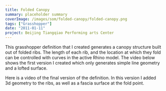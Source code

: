 ```yaml
---
title: Folded Canopy
summary: placeholder summary
coverImage: /images/som/folded-canopy/folded-canopy.png
tags: ["Grasshopper"]
date: "2011-01-11"
project: Beijing Tiangqiao Performing arts Center
---
```


This grasshopper definition that I created generates a canopy structure built out of folded ribs. The length of each rib, and the location at which they fold can be controlled with curves in the active Rhino model. The video below shows the first version I created which only generates simple line geometry and a lofted surface.

Here is a video of the final version of the definition. In this version I added 3d geometry to the ribs, as well as a fascia surface at the fold point.
